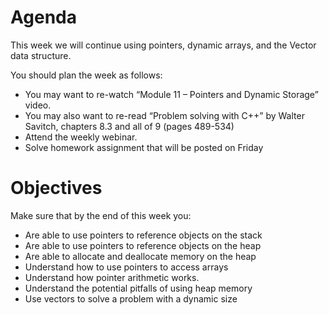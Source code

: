 # Agenda
This week we will continue using pointers, dynamic arrays, and the Vector data structure.  

You should plan the week as follows:

* You may want to re-watch “Module 11 – Pointers and Dynamic Storage” video.
* You may also want to re-read “Problem solving with C++” by Walter Savitch, chapters 8.3 and all of 9 (pages 489-534)
* Attend the weekly webinar.
* Solve homework assignment that will be posted on Friday

# Objectives
Make sure that by the end of this week you:

* Are able to use pointers to reference objects on the stack
* Are able to use pointers to reference objects on the heap
* Are able to allocate and deallocate memory on the heap
* Understand how to use pointers to access arrays
* Understand how pointer arithmetic works.
* Understand the potential pitfalls of using heap memory
* Use vectors to solve a problem with a dynamic size
